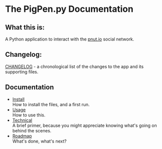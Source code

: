 # The PigPen.py Documentation

## What this is:
A Python application to interact with the [pnut.io](https://pnut.io) social network.

## Changelog:
[CHANGELOG](CHANGELOG.md) - a chronological list of the changes to the app and its supporting files.

## Documentation
* [Install](/docs/10-install.md)   
  How to install the files, and a first run.
* [Usage](/docs/20-usage.md)   
  How to use this.
* [Technical](/docs/30-technical.md)   
  A brief primer, because you might appreciate knowing what's going on behind the scenes.
* [Roadmap](/docs/90-roadmap.md)   
  What's done, what's next?

